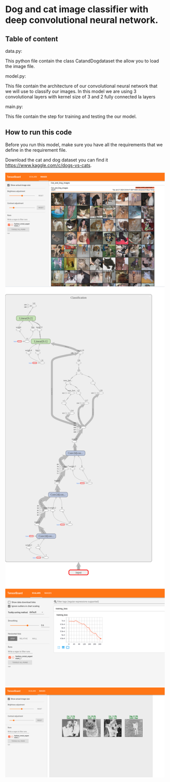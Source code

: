 # Dog and cat image classifier with deep convolutional neural network.

## Table of content 

data.py: 

This python file contain the class CatandDogdataset the allow you to load the image file.

model.py: 

This file contain the architecture of our convolutional neural network that we will use to classify our images.
In this model we are using 3 convolutional layers with kernel size of 3 and 2 fully connected la layers

main.py: 

This file contain the step for training and testing the our model.





## How to run this code
 
Before you run this model, make sure you have all the requirements that we define in the requirement file.

Download the cat and dog dataset you can find it https://www.kaggle.com/c/dogs-vs-cats.  




![](visualization/cat_andDog.png)
![](visualization/Cat_and_Dog_classifier.png)
![](visualization/lossFunction.png)
![](visualization/prediction.png)
